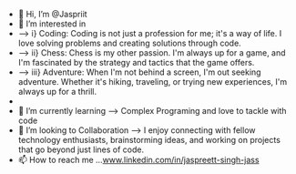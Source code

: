 - 👋 Hi, I’m @Jaspriit
- 👀 I’m interested in
- --> i} Coding: Coding is not just a profession for me; it's a way of life. I love solving problems and creating solutions through code.
- --> ii} Chess: Chess is my other passion. I'm always up for a game, and I'm fascinated by the strategy and tactics that the game offers.
- --> iii} Adventure: When I'm not behind a screen, I'm out seeking adventure. Whether it's hiking, traveling, or trying new experiences, I'm always up for a thrill.
- 
- 🌱 I’m currently learning --> Complex Programing and love to tackle with code
- 💞️ I’m looking to Collaboration -->  I enjoy connecting with fellow technology enthusiasts, brainstorming ideas, and working on projects that go beyond just lines of code.
- 📫 How to reach me ...www.linkedin.com/in/jaspreett-singh-jass



<!---
Jaspriit/Jaspriit is a ✨ special ✨ repository because its `README.md` (this file) appears on your GitHub profile.
You can click the Preview link to take a look at your changes.
--->
